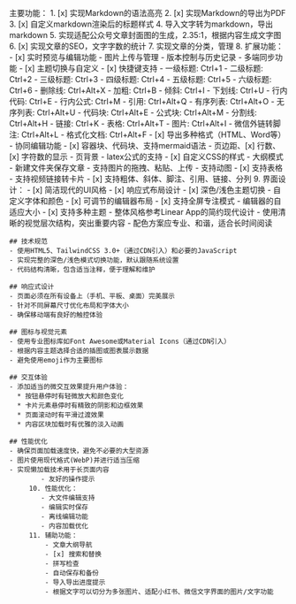 主要功能：
         1. [x] 实现Markdown的语法高亮 
         2. [x] 实现Markdown的导出为PDF
         3. [x] 自定义markdown渲染后的标题样式
         4. 导入文字转为markdown，导出markdown
         5. 实现适配公众号文章封面图的生成，2.35:1，根据内容生成文字图
         6. [x] 实现文章的SEO，文字字数的统计
         7. 实现文章的分类，管理
         8. 扩展功能：
            - [x] 实时预览与编辑功能
            - 图片上传与管理
            - 版本控制与历史记录
            - 多端同步功能
            - [x] 主题切换与自定义
            - [x] 快捷键支持
                - 一级标题: Ctrl+1
                - 二级标题: Ctrl+2
                - 三级标题: Ctrl+3
                - 四级标题: Ctrl+4
                - 五级标题: Ctrl+5
                - 六级标题: Ctrl+6
                - 删除线: Ctrl+Alt+X
                - 加粗: Ctrl+B
                - 倾斜: Ctrl+I
                - 下划线: Ctrl+U
                - 行内代码: Ctrl+E
                - 行内公式: Ctrl+M
                - 引用: Ctrl+Alt+Q
                - 有序列表: Ctrl+Alt+O
                - 无序列表: Ctrl+Alt+U
                - 代码块: Ctrl+Alt+E
                - 公式块: Ctrl+Alt+M
                - 分割线: Ctrl+Alt+H
                - 链接: Ctrl+K
                - 表格: Ctrl+Alt+T
                - 图片: Ctrl+Alt+I
                - 微信外链转脚注: Ctrl+Alt+L
                - 格式化文档: Ctrl+Alt+F
            - [x] 导出多种格式（HTML、Word等）
            - 协同编辑功能
            - [x] 容器块、代码块、支持mermaid语法
            - 页边距、[x] 行数、[x] 字符数的显示
            - 页背景
            - latex公式的支持
            - [x] 自定义CSS的样式
            - 大纲模式
            - 新建文件夹保存文章
            - 支持图片的拖拽、粘贴、上传
            - 支持动图
            - [x] 支持表格
            - 支持视频链接转卡片
            - [x] 支持粗体、斜体、脚注、引用、链接、分列
         9. 界面设计：
            - [x] 简洁现代的UI风格
            - [x] 响应式布局设计
            - [x] 深色/浅色主题切换
            - 自定义字体和颜色
            - [x] 可调节的编辑器布局
            - [x] 支持全屏专注模式
            - 编辑器的自适应大小
            - [x] 支持多种主题
            - 整体风格参考Linear App的简约现代设计
            - 使用清晰的视觉层次结构，突出重要内容
            - 配色方案应专业、和谐，适合长时间阅读

    ## 技术规范
    - 使用HTML5、TailwindCSS 3.0+（通过CDN引入）和必要的JavaScript
    - 实现完整的深色/浅色模式切换功能，默认跟随系统设置
    - 代码结构清晰，包含适当注释，便于理解和维护

    ## 响应式设计
    - 页面必须在所有设备上（手机、平板、桌面）完美展示
    - 针对不同屏幕尺寸优化布局和字体大小
    - 确保移动端有良好的触控体验

    ## 图标与视觉元素
    - 使用专业图标库如Font Awesome或Material Icons（通过CDN引入）
    - 根据内容主题选择合适的插图或图表展示数据
    - 避免使用emoji作为主要图标

    ## 交互体验
    - 添加适当的微交互效果提升用户体验：
      * 按钮悬停时有轻微放大和颜色变化
      * 卡片元素悬停时有精致的阴影和边框效果
      * 页面滚动时有平滑过渡效果
      * 内容区块加载时有优雅的淡入动画

    ## 性能优化
    - 确保页面加载速度快，避免不必要的大型资源
    - 图片使用现代格式(WebP)并进行适当压缩
    - 实现懒加载技术用于长页面内容
            - 友好的操作提示
         10. 性能优化：
            - 大文件编辑支持
            - 编辑实时保存
            - 离线编辑功能
            - 内容加载优化
         11. 辅助功能：
             - 文章大纲导航
             - [x] 搜索和替换
             - 拼写检查
             - 自动保存和备份
             - 导入导出进度提示
             - 根据文字可以切分为多张图片、适配小红书、微信文字界面的图片/文字功能
             